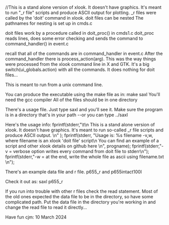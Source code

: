 //This is a stand alone version of xlook. It doesn't have graphics. It's meant to run "_r file" scripts and produce ASCII output for plotting.
_r files were called by the 'doit' command in xlook.
doit files can be nested
The pathnames for nesting is set up in cmds.c

doit files work by a procedure called in doit_proc() in cmds1.c
doit_proc reads lines, does some error checking and sends the command to command_handler() in event.c

recall that all of the commands are in command_handler in event.c
After the command_handler there is process_action(arg). This was the way things were processed from the xlook command line in X and GTK. It's a big switch(ui_globals.action) with all the commands. It does nothing for doit files...

This is meant to run from a unix command line.

You can produce the executable using the make file as in: make saxl
You'll need the gcc compiler
All of the files should be in one directory

There's a usage file. Just type saxl and you'll see it.  Make sure the program is in a directory that's in your path --or you can type ../saxl 

Here's the usage info:
      fprintf(stderr,"\t\n This is a stand alone version of xlook. It doesn't have graphics. It's meant to run so-called _r file scripts and produce ASCII output. \n" );
        fprintf(stderr, "Usage is: %s filename -v,w, where filename is an xlook 'doit file' script\n You can find an example of a script and other xlook details on github here \n", progname);
        fprintf(stderr,"-v = verbose option writes every command from doit file to stderr\n");
        fprintf(stderr,"-w = at the end, write the whole file as ascii using filename.txt \n");

There's an example data file and r file. p655_r and p655intact100l

Check it out as: saxl p655_r

If you run into trouble with other r files check the read statement. Most of the old ones expected the data file to be in the directory, so have some complicated path.
Put the data file in the directory you're working in and change the read file to read it directly...

Have fun
cjm: 10 March 2024
